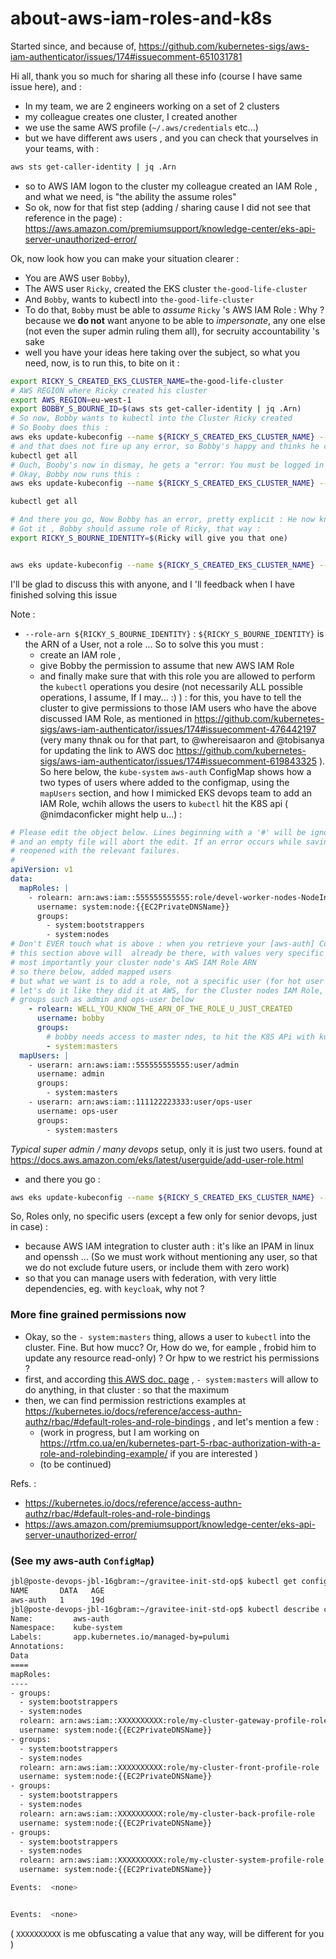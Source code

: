 # about-aws-iam-roles-and-k8s

Started since, and because of, https://github.com/kubernetes-sigs/aws-iam-authenticator/issues/174#issuecomment-651031781

Hi all, thank you so much for sharing all these info (course I have same issue here), and : 
* In my team, we are 2 engineers working on a set of 2 clusters
* my colleague creates one cluster, I created another
* we use the same AWS profile (`~/.aws/credentials` etc...)
* but we have different aws users , and you can check that yourselves in your teams, with : 

```bash
aws sts get-caller-identity | jq .Arn
```

* so to AWS IAM logon to the cluster my colleague created an IAM Role , and what we need, is "the ability the assume roles" 
* So ok, now for that fist  step (adding / sharing cause I did not see that reference in the page) : https://aws.amazon.com/premiumsupport/knowledge-center/eks-api-server-unauthorized-error/


Ok, now look how you can make your situation clearer : 
* You are AWS user `Bobby`),
* The AWS user `Ricky`, created the EKS cluster `the-good-life-cluster` 
* And `Bobby`, wants to kubectl into `the-good-life-cluster` 
* To do that, `Bobby` must be able to _assume_  `Ricky` 's AWS IAM Role : Why ? because we **do not** want anyone to be able to _impersonate_, any one else (not even the super admin ruling them all), for secruity accountability 's sake
* well you have your ideas here taking over the subject, so what you need, now, is to run this, to bite on it :

```bash 
export RICKY_S_CREATED_EKS_CLUSTER_NAME=the-good-life-cluster
# AWS REGION where Ricky created his cluster 
export AWS_REGION=eu-west-1
export BOBBY_S_BOURNE_ID=$(aws sts get-caller-identity | jq .Arn)
# So now, Bobby wants to kubectl into the Cluster Ricky created
# So Booby does this : 
aws eks update-kubeconfig --name ${RICKY_S_CREATED_EKS_CLUSTER_NAME} --region ${AWS_REGION}
# and that does not fire up any error, so Bobby's happy and thinks he can
kubectl get all
# Ouch, Booby's now in dismay, he gets a "error: You must be logged in to the server (Unauthorized)" ! 
# Okay, Bobby now runs this : 
aws eks update-kubeconfig --name ${RICKY_S_CREATED_EKS_CLUSTER_NAME} --region ${AWS_REGION} --role-arn ${BOBBY_S_BOURNE_ID}

kubectl get all

# And there you go, Now Bobby has an error, pretty explicit : He now knows how to test, whetjher or not, he can assume role of Ricky .. And there he smiles cause what he did, is trying to assume his own role ! 
# Got it , Bobby should assume role of Ricky, that way : 
export RICKY_S_BOURNE_IDENTITY=$(Ricky will give you that one)


aws eks update-kubeconfig --name ${RICKY_S_CREATED_EKS_CLUSTER_NAME} --region ${AWS_REGION} --role-arn ${RICKY_S_BOURNE_IDENTITY}

``` 

I'll be glad to discuss this with anyone, and I 'll feedback when I have finished solving this issue

Note : 

* `--role-arn ${RICKY_S_BOURNE_IDENTITY}` : `${RICKY_S_BOURNE_IDENTITY}` is the ARN of a User, not a role ... So to solve this you must  : 
  * create an IAM role , 
  * give Bobby the permission to assume that new AWS IAM Role 
  * and finally make sure that with this role you are allowed to perform the `kubectl` operations you desire (not necessarily ALL possible operations, I assume, If I may... :) ) : for this, you have to tell the cluster to give permissions to those IAM users who have the above discussed IAM Role, as mentioned in https://github.com/kubernetes-sigs/aws-iam-authenticator/issues/174#issuecomment-476442197 (very many thnak ou for that part, to @whereisaaron and @tobisanya for updating the link to AWS doc  https://github.com/kubernetes-sigs/aws-iam-authenticator/issues/174#issuecomment-619843325 ). So here below, the `kube-system` `aws-auth` ConfigMap shows how a two types of users where added to the configmap, using the `mapUsers` section, and how I mimicked EKS devops team to add an IAM Role, wchih allows the users to `kubectl` hit the K8S api  ( @nimdaconficker might help u...) : 

```Yaml
# Please edit the object below. Lines beginning with a '#' will be ignored,
# and an empty file will abort the edit. If an error occurs while saving this file will be
# reopened with the relevant failures.
#
apiVersion: v1
data:
  mapRoles: |
    - rolearn: arn:aws:iam::555555555555:role/devel-worker-nodes-NodeInstanceRole-XXXXXXXXXXX
      username: system:node:{{EC2PrivateDNSName}}
      groups:
        - system:bootstrappers
        - system:nodes
# Don't EVER touch what is above : when you retrieve your [aws-auth] ConfigMap from your EKS Cluster
# this section above will  already be there, with values very specific to your cluster, and  
# most importantly your cluster node's AWS IAM Role ARN 
# so there below, added mapped users
# but what we want is to add a role, not a specific user (for hot user management), os
# let's do it like they did it at AWS, for the Cluster nodes IAM Role, but with 
# groups such as admin and ops-user below
    - rolearn: WELL_YOU_KNOW_THE_ARN_OF_THE_ROLE_U_JUST_CREATED
      username: bobby
      groups:
        # bobby needs access to master ndes, to hit the K8S APi with kubectl, doesn't he? Sure he does.
        - system:masters
  mapUsers: |
    - userarn: arn:aws:iam::555555555555:user/admin
      username: admin
      groups:
        - system:masters
    - userarn: arn:aws:iam::111122223333:user/ops-user
      username: ops-user
      groups:
        - system:masters
```
  _Typical super admin / many devops_ setup, only it is just two users. found at https://docs.aws.amazon.com/eks/latest/userguide/add-user-role.html

  *  and there you go : 

```bash 
aws eks update-kubeconfig --name ${RICKY_S_CREATED_EKS_CLUSTER_NAME} --region ${AWS_REGION} --role-arn ${ARN_OF_THAT_NEW_ROLE_YOU_CREATED}
```


So, Roles only, no specific users (except a few only for senior devops, just in case) :
* because AWS IAM integration to cluster auth  : it's like an IPAM in linux and openssh ... (So we must work without mentioning any user, so that we do not exclude future users, or include them with zero work) 
* so that you can manage users with federation, with very little dependencies, eg. with `keycloak`, why not ? 


### More fine grained permissions now

* Okay, so the `- system:masters` thing, allows a user to `kubectl` into the cluster. Fine. But how mucc? Or, How do we, for eample , frobid him to update any resource read-only) ? Or hpw to we restrict his permissions ?
* first, and according [this AWS doc. page](https://aws.amazon.com/premiumsupport/knowledge-center/eks-api-server-unauthorized-error/) , `- system:masters` will allow to do anything, in that cluster : so that the maximum
* then, we can find permission restrictions examples at https://kubernetes.io/docs/reference/access-authn-authz/rbac/#default-roles-and-role-bindings , and let's mention a few : 
  * (work in progress, but I am working on https://rtfm.co.ua/en/kubernetes-part-5-rbac-authorization-with-a-role-and-rolebinding-example/ if you are interested )
  * (to be continued)

Refs. : 

* https://kubernetes.io/docs/reference/access-authn-authz/rbac/#default-roles-and-role-bindings
* https://aws.amazon.com/premiumsupport/knowledge-center/eks-api-server-unauthorized-error/ 


### (See my aws-auth `ConfigMap`)

```bash
jbl@poste-devops-jbl-16gbram:~/gravitee-init-std-op$ kubectl get configmap/aws-auth --namespace kube-system
NAME       DATA   AGE
aws-auth   1      19d
jbl@poste-devops-jbl-16gbram:~/gravitee-init-std-op$ kubectl describe configmap/aws-auth --namespace kube-system
Name:         aws-auth
Namespace:    kube-system
Labels:       app.kubernetes.io/managed-by=pulumi
Annotations:  
Data
====
mapRoles:
----
- groups:
  - system:bootstrappers
  - system:nodes
  rolearn: arn:aws:iam::XXXXXXXXXX:role/my-cluster-gateway-profile-role
  username: system:node:{{EC2PrivateDNSName}}
- groups:
  - system:bootstrappers
  - system:nodes
  rolearn: arn:aws:iam::XXXXXXXXXX:role/my-cluster-front-profile-role
  username: system:node:{{EC2PrivateDNSName}}
- groups:
  - system:bootstrappers
  - system:nodes
  rolearn: arn:aws:iam::XXXXXXXXXX:role/my-cluster-back-profile-role
  username: system:node:{{EC2PrivateDNSName}}
- groups:
  - system:bootstrappers
  - system:nodes
  rolearn: arn:aws:iam::XXXXXXXXXX:role/my-cluster-system-profile-role
  username: system:node:{{EC2PrivateDNSName}}

Events:  <none>


Events:  <none>
```

( `XXXXXXXXXX` is me obfuscating a value that any way, will be different for you )
